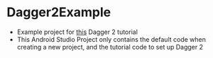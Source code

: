 # Dagger2Example

- Example project for [this](https://medium.com/@taylorcase19/fast-dagger-2-setup-4ba73a416d6a) Dagger 2 tutorial
- This Android Studio Project only contains the default code when creating a new project, and the tutorial code to set up Dagger 2
